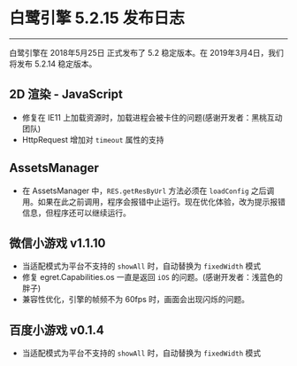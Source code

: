 # 白鹭引擎 5.2.15 发布日志


---


白鹭引擎在 2018年5月25日 正式发布了 5.2 稳定版本。在 2019年3月4日，我们将发布 5.2.14 稳定版本。

## 2D 渲染 - JavaScript 

* 修复在 IE11 上加载资源时，加载进程会被卡住的问题(感谢开发者：黑桃互动团队)
* HttpRequest 增加对 `timeout` 属性的支持


## AssetsManager
* 在 AssetsManager 中，`RES.getResByUrl` 方法必须在 `loadConfig` 之后调用。如果在此之前调用，程序会报错中止运行。现在优化体验，改为提示报错信息，但程序还可以继续运行。


## 微信小游戏 v1.1.10
* 当适配模式为平台不支持的 `showAll` 时，自动替换为 `fixedWidth` 模式
* 修复 egret.Capabilities.os 一直是返回 `iOS` 的问题。(感谢开发者：浅蓝色的胖子)
* 兼容性优化，引擎的帧频不为 60fps 时，画面会出现闪烁的问题。


## 百度小游戏 v0.1.4
* 当适配模式为平台不支持的 `showAll` 时，自动替换为 `fixedWidth` 模式
